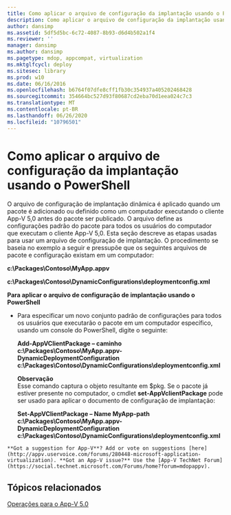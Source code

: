 ```yaml
---
title: Como aplicar o arquivo de configuração da implantação usando o PowerShell
description: Como aplicar o arquivo de configuração da implantação usando o PowerShell
author: dansimp
ms.assetid: 5df5d5bc-6c72-4087-8b93-d6d4b502a1f4
ms.reviewer: ''
manager: dansimp
ms.author: dansimp
ms.pagetype: mdop, appcompat, virtualization
ms.mktglfcycl: deploy
ms.sitesec: library
ms.prod: w10
ms.date: 06/16/2016
ms.openlocfilehash: b6764f07dfe8cff1fb30c354937a405202468428
ms.sourcegitcommit: 354664bc527d93f80687cd2eba70d1eea024c7c3
ms.translationtype: MT
ms.contentlocale: pt-BR
ms.lasthandoff: 06/26/2020
ms.locfileid: "10796501"
---
```

# Como aplicar o arquivo de configuração da implantação usando o PowerShell


O arquivo de configuração de implantação dinâmica é aplicado quando um pacote é adicionado ou definido como um computador executando o cliente App-V 5,0 antes do pacote ser publicado. O arquivo define as configurações padrão do pacote para todos os usuários do computador que executam o cliente App-V 5,0. Esta seção descreve as etapas usadas para usar um arquivo de configuração de implantação. O procedimento se baseia no exemplo a seguir e pressupõe que os seguintes arquivos de pacote e configuração existam em um computador:

**c:\\Packages\\Contoso\\MyApp.appv**

**c:\\Packages\\Contoso\\DynamicConfigurations\\deploymentconfig.xml**

**Para aplicar o arquivo de configuração de implantação usando o PowerShell**

-   Para especificar um novo conjunto padrão de configurações para todos os usuários que executarão o pacote em um computador específico, usando um console do PowerShell, digite o seguinte:

    **Add-AppVClientPackage – caminho c:\\Packages\\Contoso\\MyApp.appv-DynamicDeploymentConfiguration c:\\Packages\\Contoso\\DynamicConfigurations\\deploymentconfig.xml**

    **Observação**  
    Esse comando captura o objeto resultante em $pkg. Se o pacote já estiver presente no computador, o cmdlet **set-AppVclientPackage** pode ser usado para aplicar o documento de configuração de implantação:

    **Set-AppVClientPackage – Name MyApp-path c:\\Packages\\Contoso\\MyApp.appv-DynamicDeploymentConfiguration c:\\Packages\\Contoso\\DynamicConfigurations\\deploymentconfig.xml**



~~~
**Got a suggestion for App-V**? Add or vote on suggestions [here](http://appv.uservoice.com/forums/280448-microsoft-application-virtualization). **Got an App-V issue?** Use the [App-V TechNet Forum](https://social.technet.microsoft.com/Forums/home?forum=mdopappv).
~~~

## Tópicos relacionados


[Operações para o App-V 5.0](operations-for-app-v-50.md)









